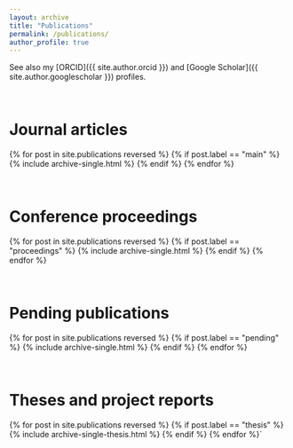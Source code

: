```yaml
---
layout: archive
title: "Publications"
permalink: /publications/
author_profile: true
---
```


See also my [ORCID]({{ site.author.orcid }}) and [Google Scholar]({{ site.author.googlescholar }}) profiles.

&nbsp;

Journal articles
=====

{% for post in site.publications reversed %}
  {% if post.label == "main" %}
    {% include archive-single.html %}
  {% endif %}
{% endfor %}

&nbsp;

Conference proceedings
=====

{% for post in site.publications reversed %}
  {% if post.label == "proceedings" %}
    {% include archive-single.html %}
  {% endif %}
{% endfor %}

&nbsp;

Pending publications
=====

{% for post in site.publications reversed %}
  {% if post.label == "pending" %}
    {% include archive-single.html %}
  {% endif %}
{% endfor %}

&nbsp;

Theses and project reports
=====

{% for post in site.publications reversed %}
  {% if post.label == "thesis" %}
    {% include archive-single-thesis.html %}
  {% endif %}
{% endfor %}`
